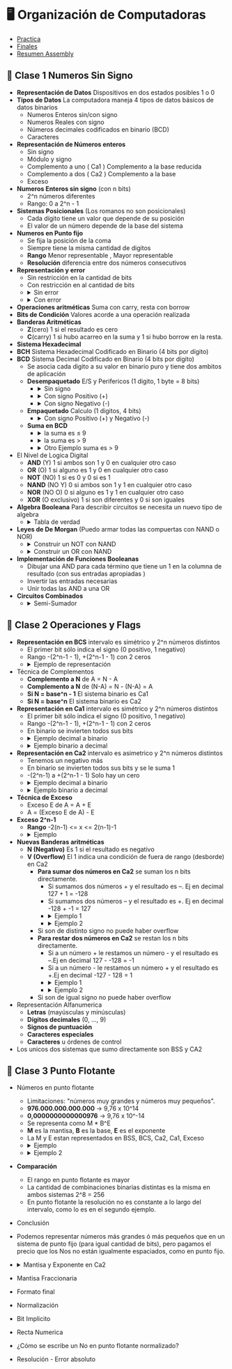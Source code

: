 # 🖥️ Organización de Computadoras

- [Practica](/Documentos/Practica.md)
- [Finales](/Documentos/Finales.md)
- [Resumen Assembly](/Documentos/resumenAssembly.md)

## 📘 Clase 1 Numeros Sin Signo

- **Representación de Datos** Dispositivos en dos estados posibles 1 o 0
- **Tipos de Datos** La computadora maneja 4 tipos de datos básicos de datos binarios
  - Numeros Enteros sin/con signo
  - Numeros Reales con signo
  - Números decimales codificados en binario (BCD)
  - Caracteres
- **Representación de Números enteros**
  - Sin signo
  - Módulo y signo
  - Complemento a uno ( Ca1 ) Complemento a la base reducida
  - Complemento a dos ( Ca2 ) Complemento a la base
  - Exceso
- **Numeros Enteros sin signo** (con n bits)
  - 2^n números diferentes
  - Rango: 0 a 2^n - 1
- **Sistemas Posicionales** (Los romanos no son posicionales)
  - Cada dígito tiene un valor que depende de su posición
  - El valor de un número depende de la base del sistema
- **Numeros en Punto fijo**
  - Se fija la posición de la coma
  - Siempre tiene la misma cantidad de digitos
  - **Rango** Menor representable , Mayor representable
  - **Resolución** diferencia entre dos números consecutivos
- **Representación y error**
  - Sin restricción en la cantidad de bits
  - Con restricción en al cantidad de bits
  - <details><summary> Sin error </summary><img src='https://github.com/Fabian-Martinez-Rincon/Fabian-Martinez-Rincon/assets/55964635/fdd16909-781d-44c6-8d09-199b0616fcec'></details>
  - <details><summary> Con error </summary><img src='https://github.com/Fabian-Martinez-Rincon/Fabian-Martinez-Rincon/assets/55964635/7a0417dd-e2e9-4894-8bd5-62a17022dc0b'><img src='https://github.com/Fabian-Martinez-Rincon/Fabian-Martinez-Rincon/assets/55964635/1fd2128e-6d1b-4d03-a504-8813175e558f'> Cuando no termina en 0, indica que quedo algún error</details>
- **Operaciones aritméticas** Suma con carry, resta con borrow
- **Bits de Condición** Valores acorde a una operación realizada
- **Banderas Aritméticas**
  - **Z**(cero) 1 si el resultado es cero
  - **C**(carry) 1 si hubo acarreo en la suma y 1 si hubo borrow en la resta.
- **Sistema Hexadecimal**
- **BCH** Sistema Hexadecimal Codificado en Binario (4 bits por dígito)
- **BCD** Sistema Decimal Codificado en Binario (4 bits por dígito)
  - Se asocia cada digito a su valor en binario puro y tiene dos ambitos de aplicación
  - **Desempaquetado** E/S y Perifericos (1 digito, 1 byte = 8 bits)
    - <details><summary> Sin signo </summary><img src='https://github.com/Fabian-Martinez-Rincon/Fabian-Martinez-Rincon/assets/55964635/2c10001d-9991-47c2-8215-79dfe58ab869'></details>
    - <details><summary> Con signo Positivo (+) </summary><img src='https://github.com/Fabian-Martinez-Rincon/Fabian-Martinez-Rincon/assets/55964635/d17f71ca-83c0-44cc-976a-9931671956f9'></details>
    - <details><summary> Con signo Negativo (-)</summary><img src='https://github.com/Fabian-Martinez-Rincon/Fabian-Martinez-Rincon/assets/55964635/b2a9428d-c645-4bee-a7fc-36479fb46ea5'></details>
  - **Empaquetado** Calculo (1 digitos, 4 bits)
    - <details><summary> Con signo Positivo (+) y Negativo (-) </summary><img src='https://github.com/Fabian-Martinez-Rincon/Fabian-Martinez-Rincon/assets/55964635/c5a3b449-67aa-43ab-b12d-b09e1974ed32'></details>
  - **Suma en BCD**
    - <details><summary> la suma es ≤ 9 </summary><img src='https://github.com/Fabian-Martinez-Rincon/Fabian-Martinez-Rincon/assets/55964635/a5163906-6e37-4b7b-af62-55fd3ad817b4'></details>
    - <details><summary> la suma es > 9 </summary><img src='https://github.com/Fabian-Martinez-Rincon/Fabian-Martinez-Rincon/assets/55964635/41bdd21c-5db9-4d9a-99d5-b58b9934e163'> <img src='https://github.com/Fabian-Martinez-Rincon/Fabian-Martinez-Rincon/assets/55964635/80b29439-89fd-477d-a717-0bb75073d2a3'></details>
    - <details><summary> Otro Ejemplo suma es > 9 </summary> <img src='https://github.com/Fabian-Martinez-Rincon/Fabian-Martinez-Rincon/assets/55964635/5acf0f3a-2540-48fc-9d2b-69954a1e34ce'></details>
- El Nivel de Logica Digital
  - **AND** (Y) 1 si ambos son 1 y 0 en cualquier otro caso
  - **OR** (O) 1 si alguno es 1 y 0 en cualquier otro caso
  - **NOT** (NO) 1 si es 0 y 0 si es 1
  - **NAND** (NO Y) 0 si ambos son 1 y 1 en cualquier otro caso
  - **NOR** (NO O) 0 si alguno es 1 y 1 en cualquier otro caso
  - **XOR** (O exclusivo) 1 si son diferentes y 0 si son iguales
- **Algebra Booleana** Para describir circuitos se necesita un nuevo tipo de algebra
  - <details> <summary> Tabla de verdad </summary> <img src='https://github.com/Fabian-Martinez-Rincon/Fabian-Martinez-Rincon/assets/55964635/6f7c48b6-1e01-46bd-90b6-a618b3d5df59' > </details>
- **Leyes de De Morgan** (Puedo armar todas las compuertas con NAND o NOR)
  - <details> <summary> Construir un NOT con NAND </summary> <img src='https://github.com/Fabian-Martinez-Rincon/Fabian-Martinez-Rincon/assets/55964635/8bfcafad-f553-493d-877f-0d31b4d99a0f'> </details>
  - <details> <summary> Construir un OR con NAND </summary> <img src='https://github.com/Fabian-Martinez-Rincon/Fabian-Martinez-Rincon/assets/55964635/c954ec41-ac47-486d-8152-b6a62e0a8e5e '> </details>
- **Implementación de Funciones Booleanas**
  - Dibujar una AND para cada término que tiene un 1 en la columna de resultado (con sus entradas apropiadas )
  - Invertir las entradas necesarias
  - Unir todas las AND a una OR
- **Circuitos Combinados**
  - <details> <summary> Semi-Sumador </summary> <img src='https://github.com/Fabian-Martinez-Rincon/Fabian-Martinez-Rincon/assets/55964635/c01e34e1-484c-4e44-8b68-7d75701be716'> </details>

## 🏁 Clase 2 Operaciones y Flags

- **Representación en BCS** intervalo es simétrico y 2^n números distintos
  - El primer bit sólo indica el signo (0 positivo, 1 negativo)
  - Rango -(2^n-1 - 1), +(2^n-1 - 1) con 2 ceros
  - <details> <summary> Ejemplo de representación </summary> <img src='https://github.com/Fabian-Martinez-Rincon/Fabian-Martinez-Rincon/assets/55964635/12635a56-c631-4180-88e1-8bbabba5ef4a'> </details>
- Técnica de Complementos
  - **Complemento a N** de A = N - A
  - **Complemento a N** de (N-A) = N - (N-A) = A
  - **Si N = base^n - 1** El sistema binario es Ca1
  - **Si N = base^n** El sistema binario es Ca2
- **Representación en Ca1** intervalo es simétrico y 2^n números distintos
  - El primer bit sólo indica el signo (0 positivo, 1 negativo)
  - Rango -(2^n-1 - 1), +(2^n-1 - 1) con 2 ceros
  - En binario se invierten todos sus bits
  - <details> <summary> Ejemplo decimal a binario </summary> <img src='https://github.com/Fabian-Martinez-Rincon/Fabian-Martinez-Rincon/assets/55964635/419e6fdd-9928-407a-8c89-38d89659f2b6'> </details>
  - <details> <summary> Ejemplo binario a decimal</summary> <img src='https://github.com/Fabian-Martinez-Rincon/Fabian-Martinez-Rincon/assets/55964635/c482a65e-bd7f-42a4-a1dc-3f9b3b904828'> <img src='https://github.com/Fabian-Martinez-Rincon/Fabian-Martinez-Rincon/assets/55964635/5a2bde89-0061-4d30-ae85-7f608196d18f'></details>
- **Representación en Ca2** intervalo es asimetrico y 2^n números distintos
  - Tenemos un negativo más
  - En binario se invierten todos sus bits y se le suma 1
  - -(2^n-1) a +(2^n-1 - 1) Solo hay un cero
  - <details> <summary> Ejemplo decimal a binario </summary> <img src='https://github.com/Fabian-Martinez-Rincon/Fabian-Martinez-Rincon/assets/55964635/09232eb0-35fa-4d2d-87e1-7d6d582477fa'> </details>
  - <details> <summary> Ejemplo binario a decimal</summary> <img src='https://github.com/Fabian-Martinez-Rincon/Fabian-Martinez-Rincon/assets/55964635/f9b2b43a-7456-4504-af71-7307dd5dfd85'> <img src='https://github.com/Fabian-Martinez-Rincon/Fabian-Martinez-Rincon/assets/55964635/aea80d11-1dea-4708-9df5-0df99dde8812'></details>
- **Técnica de Exceso**
  - Exceso E de A = A + E 
  - A = (Exceso E de A) - E
- **Exceso 2^n-1**
  - **Rango** -2(n-1) <= x <= 2(n-1)-1
  - <details> <summary> Ejemplo </summary> <img src='https://github.com/Fabian-Martinez-Rincon/Fabian-Martinez-Rincon/assets/55964635/9c7d3928-333d-493a-9f99-0886ed043273'> </details>
- **Nuevas Banderas aritméticas**
  - **N (Negativo)** Es 1 si el resultado es negativo
  - **V (Overflow)** El 1 indica una condición de fuera de rango (desborde) en Ca2
    - **Para sumar dos números en Ca2** se suman los n bits directamente.
      - Si sumamos dos números + y el resultado es –. Ej en decimal 127 + 1 = -128
      - Si sumamos dos números – y el resultado es +. Ej en decimal -128 + -1 = 127
      - <details> <summary> Ejemplo 1 </summary> <img src='https://github.com/Fabian-Martinez-Rincon/Fabian-Martinez-Rincon/assets/55964635/01ff1fc5-0e5e-4ffd-9ddc-5aa35affa855'> </details>
      - <details> <summary> Ejemplo 2 </summary> <img src='https://github.com/Fabian-Martinez-Rincon/Fabian-Martinez-Rincon/assets/55964635/a7d9d791-4394-427f-8533-57cd114872b9'> </details>
    - Si son de distinto signo no puede haber overflow
    - **Para restar dos números en Ca2** se restan los n bits directamente. 
      - Si a un número + le restamos un número - y el resultado es –.Ej en decimal 127 - -128 = -1
      - Si a un número - le restamos un número + y el resultado es +.Ej en decimal -127 - 128 = 1
      - <details> <summary> Ejemplo 1 </summary> <img src='https://github.com/Fabian-Martinez-Rincon/Fabian-Martinez-Rincon/assets/55964635/7428fe1d-66de-4d86-ba4c-5221e5f11fca'> </details>
      - <details> <summary> Ejemplo 2 </summary> <img src='https://github.com/Fabian-Martinez-Rincon/Fabian-Martinez-Rincon/assets/55964635/ec8e6cf5-4715-4357-af3b-5370318693b2'> </details>
    - Si son de igual signo no puede haber overflow
- Representación Alfanumerica
  - **Letras** (mayúsculas y minúsculas)
  - **Dígitos decimales** (0, ..., 9)
  - **Signos de puntuación**
  - **Caracteres especiales**
  - **Caracteres** u órdenes de control
- Los unicos dos sistemas que sumo directamente son BSS y CA2

## 📙 Clase 3 Punto Flotante

- Números en punto flotante
  - Limitaciones: "números muy grandes y números muy pequeños".
  - **976.000.000.000.000** -> 9,76 x 10^14
  - **0,0000000000000976** -> 9,76 x 10^-14
  - Se representa como M * B^E
  - **M** es la mantisa, **B** es la base, **E** es el exponente
  - La M y E estan representados en BSS, BCS, Ca2, Ca1, Exceso
  - <details><summary> Ejemplo </summary> <img src='https://github.com/Fabian-Martinez-Rincon/Fabian-Martinez-Rincon/assets/55964635/ba4e6d70-ea76-498a-919a-6b7acb6395ff'> <img src='https://github.com/Fabian-Martinez-Rincon/Fabian-Martinez-Rincon/assets/55964635/bc44d28a-76c6-4bb5-b12e-5aa519a8a094'></details>
  - <details><summary>Ejemplo 2 </summary><img src='https://github.com/Fabian-Martinez-Rincon/Fabian-Martinez-Rincon/assets/55964635/deae34ac-bb98-41ee-8c08-d8d237ccd156'><img src='https://github.com/Fabian-Martinez-Rincon/Fabian-Martinez-Rincon/assets/55964635/729ac248-41f8-47e0-b56f-81f67b31b1d2'></details>
- **Comparación**
  - El rango en punto flotante es mayor
  - La cantidad de combinaciones binarias distintas es la misma en ambos sistemas 2^8 = 256
  - En punto flotante la resolución no es constante a lo largo del intervalo, como lo es en el segundo ejemplo.
- Conclusión
- Podemos representar números más grandes ó más pequeños que en un sistema de punto fijo (para igual cantidad de bits), pero pagamos el precio que los Nos no están igualmente espaciados, como en punto fijo.
- <details><summary>Mantisa y Exponente en Ca2</summary><img src='https://github.com/Fabian-Martinez-Rincon/Fabian-Martinez-Rincon/assets/55964635/19227a87-f9fc-4387-ba53-566d0af59b76'><img src='https://github.com/Fabian-Martinez-Rincon/Fabian-Martinez-Rincon/assets/55964635/729ac248-41f8-47e0-b56f-81f67b31b1d2'> </details>
- Mantisa Fraccionaria
- Formato final



- Normalización
- Bit Implicito
- Recta Numerica
- ¿Cómo se escribe un No en punto flotante normalizado?
- Resolución - Error absoluto